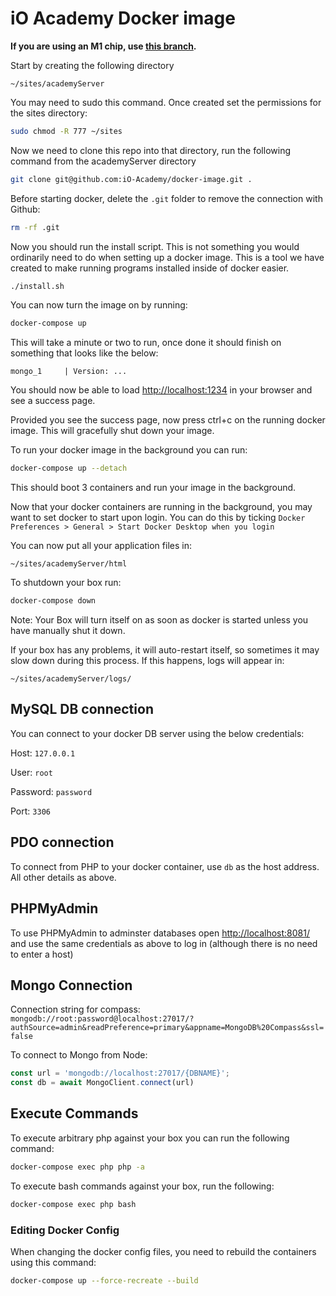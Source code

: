 # iO Academy Docker image

**If you are using an M1 chip, use [this branch](https://github.com/iO-Academy/docker-image/tree/apple-m1).**

Start by creating the following directory

```
~/sites/academyServer
```

You may need to sudo this command. Once created set the permissions for the sites directory:

```bash
sudo chmod -R 777 ~/sites
```

Now we need to clone this repo into that directory, run the following command from the academyServer directory

```bash
git clone git@github.com:iO-Academy/docker-image.git .
```

Before starting docker, delete the `.git` folder to remove the connection with Github:

```bash
rm -rf .git
```

Now you should run the install script. This is not something you would ordinarily need to do when setting up a docker image. This is a tool we have created to make running programs installed inside of docker easier.

```bash
./install.sh
```

You can now turn the image on by running:

```bash
docker-compose up
```

This will take a minute or two to run, once done it should finish on something that looks like the below:

```
mongo_1     | Version: ...
```

You should now be able to load [http://localhost:1234](http://localhost:1234) in your browser and see a success page.

Provided you see the success page, now press ctrl+c on the running docker image. This will gracefully shut down your image.

To run your docker image in the background you can run:

```bash
docker-compose up --detach
```

This should boot 3 containers and run your image in the background.

Now that your docker containers are running in the background, you may want to set docker to start upon login. You can do this by ticking `Docker Preferences > General > Start Docker Desktop when you login`

You can now put all your application files in:
```
~/sites/academyServer/html
```

To shutdown your box run:
```bash
docker-compose down
```

Note: Your Box will turn itself on as soon as docker is started unless you have manually shut it down.

If your box has any problems, it will auto-restart itself, so sometimes it may slow down during this process. If this happens, logs will appear in:
```
~/sites/academyServer/logs/
```

## MySQL DB connection

You can connect to your docker DB server using the below credentials:

Host: `127.0.0.1`

User: `root`

Password: `password`

Port: `3306`

## PDO connection

To connect from PHP to your docker container, use `db` as the host address.
All other details as above.

## PHPMyAdmin

To use PHPMyAdmin to adminster databases open [http://localhost:8081/](http://localhost:8081/) and use the same credentials as above to log in (although there is no need to enter a host)

## Mongo Connection

Connection string for compass:  
`mongodb://root:password@localhost:27017/?authSource=admin&readPreference=primary&appname=MongoDB%20Compass&ssl=false`

To connect to Mongo from Node:
```javascript
const url = 'mongodb://localhost:27017/{DBNAME}';
const db = await MongoClient.connect(url)
```

## Execute Commands

To execute arbitrary php against your box you can run the following command:

```bash
docker-compose exec php php -a
```

To execute bash commands against your box, run the following:

```bash
docker-compose exec php bash
```

### Editing Docker Config

When changing the docker config files, you need to rebuild the containers using this command:

```bash
docker-compose up --force-recreate --build
```

